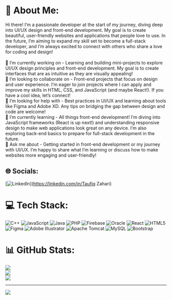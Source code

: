# 💫 About Me:
Hi there! I’m a passionate developer at the start of my journey, diving deep into UI/UX design and front-end development. My goal is to create beautiful, user-friendly websites and applications that people love to use. In the future, I’m aiming to expand my skill set to become a full-stack developer, and I’m always excited to connect with others who share a love for coding and design!<br><br>🔭 I’m currently working on - Learning and building mini-projects to explore UI/UX design principles and front-end development. My goal is to create interfaces that are as intuitive as they are visually appealing!<br>👯 I’m looking to collaborate on - Front-end projects that focus on design and user experience. I’m eager to join projects where I can apply and improve my skills in HTML, CSS, and JavaScript (and maybe React!). If you have a cool idea, let’s connect!<br>🤝 I’m looking for help with - Best practices in UI/UX and learning about tools like Figma and Adobe XD. Any tips on bridging the gap between design and code are welcome!<br>🌱 I’m currently learning - All things front-end development! I’m diving into JavaScript frameworks (React is up next!) and understanding responsive design to make web applications look great on any device. I’m also exploring back-end basics to prepare for full-stack development in the future.<br>💬 Ask me about - Getting started in front-end development or my journey with UI/UX. I’m happy to share what I’m learning or discuss how to make websites more engaging and user-friendly!<br>


## 🌐 Socials:
[![LinkedIn](https://img.shields.io/badge/LinkedIn-%230077B5.svg?logo=linkedin&logoColor=white)](https://linkedin.com/in/Taufiq Zahari) 

# 💻 Tech Stack:
![C++](https://img.shields.io/badge/c++-%2300599C.svg?style=for-the-badge&logo=c%2B%2B&logoColor=white) ![JavaScript](https://img.shields.io/badge/javascript-%23323330.svg?style=for-the-badge&logo=javascript&logoColor=%23F7DF1E) ![Java](https://img.shields.io/badge/java-%23ED8B00.svg?style=for-the-badge&logo=openjdk&logoColor=white) ![PHP](https://img.shields.io/badge/php-%23777BB4.svg?style=for-the-badge&logo=php&logoColor=white) ![Firebase](https://img.shields.io/badge/firebase-%23039BE5.svg?style=for-the-badge&logo=firebase) ![Oracle](https://img.shields.io/badge/Oracle-F80000?style=for-the-badge&logo=oracle&logoColor=white) ![React](https://img.shields.io/badge/react-%2320232a.svg?style=for-the-badge&logo=react&logoColor=%2361DAFB) ![HTML5](https://img.shields.io/badge/html5-%23E34F26.svg?style=for-the-badge&logo=html5&logoColor=white) ![Figma](https://img.shields.io/badge/figma-%23F24E1E.svg?style=for-the-badge&logo=figma&logoColor=white) ![Adobe Illustrator](https://img.shields.io/badge/adobe%20illustrator-%23FF9A00.svg?style=for-the-badge&logo=adobe%20illustrator&logoColor=white) ![Apache Tomcat](https://img.shields.io/badge/apache%20tomcat-%23F8DC75.svg?style=for-the-badge&logo=apache-tomcat&logoColor=black) ![MySQL](https://img.shields.io/badge/mysql-4479A1.svg?style=for-the-badge&logo=mysql&logoColor=white) ![Bootstrap](https://img.shields.io/badge/bootstrap-%238511FA.svg?style=for-the-badge&logo=bootstrap&logoColor=white)
# 📊 GitHub Stats:
![](https://github-readme-stats.vercel.app/api?username=taufiqzaz&theme=blue-green&hide_border=false&include_all_commits=false&count_private=false)<br/>
![](https://github-readme-streak-stats.herokuapp.com/?user=taufiqzaz&theme=blue-green&hide_border=false)<br/>
![](https://github-readme-stats.vercel.app/api/top-langs/?username=taufiqzaz&theme=blue-green&hide_border=false&include_all_commits=false&count_private=false&layout=compact)

---
[![](https://visitcount.itsvg.in/api?id=taufiqzaz&icon=0&color=12)](https://visitcount.itsvg.in)

<!-- Proudly created with GPRM ( https://gprm.itsvg.in ) -->